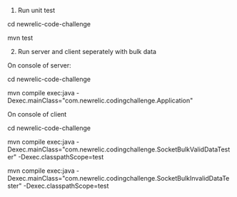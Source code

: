 1) Run unit test

cd newrelic-code-challenge

mvn test

2) Run server and client seperately with bulk data

On console of server:

cd newrelic-code-challenge

mvn compile exec:java -Dexec.mainClass="com.newrelic.codingchallenge.Application"

On console of client

cd newrelic-code-challenge

mvn compile exec:java -Dexec.mainClass="com.newrelic.codingchallenge.SocketBulkValidDataTester" -Dexec.classpathScope=test

mvn compile exec:java -Dexec.mainClass="com.newrelic.codingchallenge.SocketBulkInvalidDataTester" -Dexec.classpathScope=test
